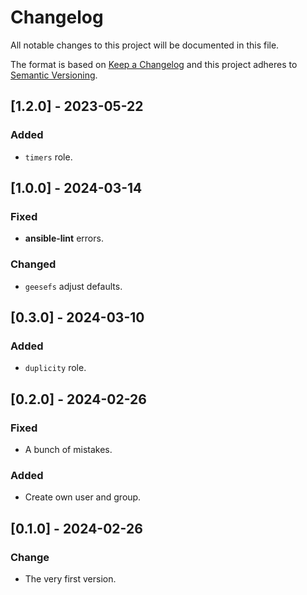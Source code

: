# Changelog
All notable changes to this project will be documented in this file.

The format is based on [Keep a Changelog](http://keepachangelog.com/en/1.0.0/)
and this project adheres to [Semantic Versioning](http://semver.org/spec/v2.0.0.html).

## [1.2.0] - 2023-05-22
### Added
- `timers` role.

## [1.0.0] - 2024-03-14
### Fixed
- **ansible-lint** errors.

### Changed
- `geesefs` adjust defaults.

## [0.3.0] - 2024-03-10
### Added
- `duplicity` role.

## [0.2.0] - 2024-02-26
### Fixed
- A bunch of mistakes.

### Added
- Create own user and group.

## [0.1.0] - 2024-02-26
### Change
- The very first version.
